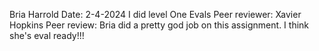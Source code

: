 Bria Harrold
Date: 2-4-2024
I did level One Evals
Peer reviewer: Xavier Hopkins
Peer review: Bria did a pretty god job on this assignment. I think she's eval ready!!!
